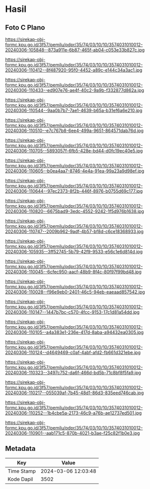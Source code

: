 # Hasil

## Foto C Plano

https://sirekap-obj-formc.kpu.go.id/3f57/pemilu/pdpr/35/74/03/10/10/3574031010012-20240306-105848--873a911e-6b87-465f-ab04-c053e33b827c.jpg

https://sirekap-obj-formc.kpu.go.id/3f57/pemilu/pdpr/35/74/03/10/10/3574031010012-20240306-110412--8f487920-95f0-4452-a89c-e144c34a3ac1.jpg

https://sirekap-obj-formc.kpu.go.id/3f57/pemilu/pdpr/35/74/03/10/10/3574031010012-20240306-110433--ed907e76-ae4f-40c2-9a9b-f332877d862a.jpg

https://sirekap-obj-formc.kpu.go.id/3f57/pemilu/pdpr/35/74/03/10/10/3574031010012-20240306-110544--9aa0b7b7-7ae1-4639-b65a-b31ef6a6e210.jpg

https://sirekap-obj-formc.kpu.go.id/3f57/pemilu/pdpr/35/74/03/10/10/3574031010012-20240306-110510--e7c767b8-6ee4-499a-9651-864571dab76d.jpg

https://sirekap-obj-formc.kpu.go.id/3f57/pemilu/pdpr/35/74/03/10/10/3574031010012-20240306-110705--5893057f-6fb5-428e-bd44-d0fc19ec40e5.jpg

https://sirekap-obj-formc.kpu.go.id/3f57/pemilu/pdpr/35/74/03/10/10/3574031010012-20240306-110605--b0ea4aa7-8746-4e4a-91ea-99a23a9d98ef.jpg

https://sirekap-obj-formc.kpu.go.id/3f57/pemilu/pdpr/35/74/03/10/10/3574031010012-20240306-110644--97ec2373-8f2b-446f-8976-b0755d69c177.jpg

https://sirekap-obj-formc.kpu.go.id/3f57/pemilu/pdpr/35/74/03/10/10/3574031010012-20240306-110820--6675bad9-3edc-4552-9242-1f5d976b1638.jpg

https://sirekap-obj-formc.kpu.go.id/3f57/pemilu/pdpr/35/74/03/10/10/3574031010012-20240306-110747--2009b962-9adf-4b57-bf8d-c6ce18368933.jpg

https://sirekap-obj-formc.kpu.go.id/3f57/pemilu/pdpr/35/74/03/10/10/3574031010012-20240306-105935--3ff52745-5b79-42f9-9533-e56c1e6d814d.jpg

https://sirekap-obj-formc.kpu.go.id/3f57/pemilu/pdpr/35/74/03/10/10/3574031010012-20240306-110045--6cfec950-aacf-48b9-8f4c-80f97f99bd48.jpg

https://sirekap-obj-formc.kpu.go.id/3f57/pemilu/pdpr/35/74/03/10/10/3574031010012-20240306-110028--f96e9eb0-2401-46c5-94eb-eaeaad857542.jpg

https://sirekap-obj-formc.kpu.go.id/3f57/pemilu/pdpr/35/74/03/10/10/3574031010012-20240306-110147--1447b7bc-c570-4fcc-9153-17c1d81a54dd.jpg

https://sirekap-obj-formc.kpu.go.id/3f57/pemilu/pdpr/35/74/03/10/10/3574031010012-20240306-110105--a4a383e1-236e-417d-8aba-a94432ea0305.jpg

https://sirekap-obj-formc.kpu.go.id/3f57/pemilu/pdpr/35/74/03/10/10/3574031010012-20240306-110124--d4649469-c0af-4abf-afd2-fb661d321ebe.jpg

https://sirekap-obj-formc.kpu.go.id/3f57/pemilu/pdpr/35/74/03/10/10/3574031010012-20240306-110323--3497c752-da6f-466d-bd5b-71c8bf8f5fa9.jpg

https://sirekap-obj-formc.kpu.go.id/3f57/pemilu/pdpr/35/74/03/10/10/3574031010012-20240306-110217--055039af-7b45-48d1-86d3-835eed746cab.jpg

https://sirekap-obj-formc.kpu.go.id/3f57/pemilu/pdpr/35/74/03/10/10/3574031010012-20240306-110252--1b4cbe5a-2173-46c9-a76b-ae12737ed501.jpg

https://sirekap-obj-formc.kpu.go.id/3f57/pemilu/pdpr/35/74/03/10/10/3574031010012-20240306-110901--aab171c5-870b-4021-b3ae-f25c82f1b0e3.jpg


## Metadata

| Key        | Value               |
| ---------- | ------------------- |
| Time Stamp | 2024-03-06 12:03:48 |
| Kode Dapil | 3502                |



